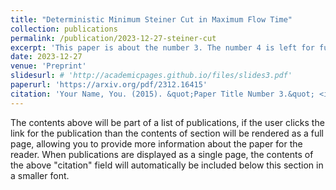 ```yaml
---
title: "Deterministic Minimum Steiner Cut in Maximum Flow Time"
collection: publications
permalink: /publication/2023-12-27-steiner-cut
excerpt: 'This paper is about the number 3. The number 4 is left for future work.'
date: 2023-12-27
venue: 'Preprint'
slidesurl: # 'http://academicpages.github.io/files/slides3.pdf'
paperurl: 'https://arxiv.org/pdf/2312.16415'
citation: 'Your Name, You. (2015). &quot;Paper Title Number 3.&quot; <i>Journal 1</i>. 1(3).'
---
```


The contents above will be part of a list of publications, if the user clicks the link for the publication than the contents of section will be rendered as a full page, allowing you to provide more information about the paper for the reader. When publications are displayed as a single page, the contents of the above "citation" field will automatically be included below this section in a smaller font.